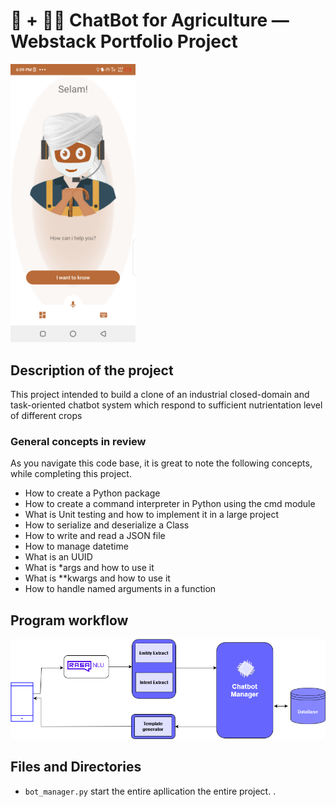 # 🤖 + 👨‍🌾 ChatBot for Agriculture ― Webstack Portfolio Project

<img  src="home_screen.png" width="200">


## Description of the project
This project intended to build a clone of an industrial closed-domain and task-oriented chatbot system which respond to sufficient nutrientation level of different crops

### General concepts in review
As you navigate this code base, it is great to note the following concepts, while completing this project.
- How to create a Python package
- How to create a command interpreter in Python using the cmd module
- What is Unit testing and how to implement it in a large project
- How to serialize and deserialize a Class
- How to write and read a JSON file
- How to manage datetime
- What is an UUID
- What is *args and how to use it
- What is **kwargs and how to use it
- How to handle named arguments in a function

## Program workflow
<img  src="architect.png" >


## Files and Directories
- ```bot_manager.py``` start the entire apllication the entire project. 
.

